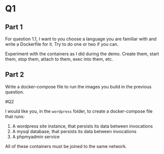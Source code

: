 # Q1

## Part 1

For question 1.1, I want to you choose a language you are familiar with and write a Dockerfile for it.
Try to do one or two if you can.

Experiment with the containers as I did during the demo.
Create them, start them, stop them, attach to them, exec into them, etc.

## Part 2

Write a docker-compose file to run the images you build in the previous question.

#Q2

I would like you, in the `wordpress` folder, to create a docker-compose file that runs:

1. A wordpress site instance, that persists its data between invocations
2. A mysql database, that persists its data between invocations
3. A phpmyadmin service

All of these containers must be joined to the same network.
